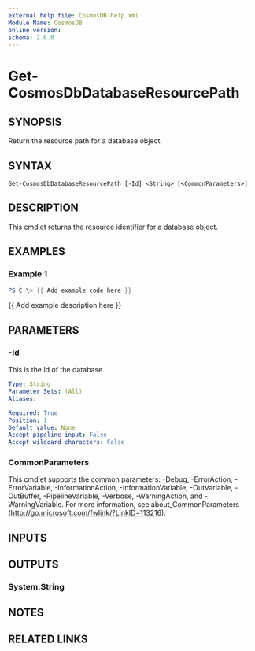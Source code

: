 ```yaml
---
external help file: CosmosDB-help.xml
Module Name: CosmosDB
online version:
schema: 2.0.0
---
```


# Get-CosmosDbDatabaseResourcePath

## SYNOPSIS
Return the resource path for a database object.

## SYNTAX

```
Get-CosmosDbDatabaseResourcePath [-Id] <String> [<CommonParameters>]
```

## DESCRIPTION
This cmdlet returns the resource identifier for a database
object.

## EXAMPLES

### Example 1
```powershell
PS C:\> {{ Add example code here }}
```

{{ Add example description here }}

## PARAMETERS

### -Id
This is the Id of the database.

```yaml
Type: String
Parameter Sets: (All)
Aliases:

Required: True
Position: 1
Default value: None
Accept pipeline input: False
Accept wildcard characters: False
```

### CommonParameters
This cmdlet supports the common parameters: -Debug, -ErrorAction, -ErrorVariable, -InformationAction, -InformationVariable, -OutVariable, -OutBuffer, -PipelineVariable, -Verbose, -WarningAction, and -WarningVariable. For more information, see about_CommonParameters (http://go.microsoft.com/fwlink/?LinkID=113216).

## INPUTS

## OUTPUTS

### System.String

## NOTES

## RELATED LINKS
